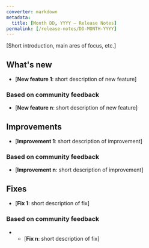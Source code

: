 ```yaml
---
converter: markdown
metadata:
  title: [Month DD, YYYY — Release Notes]
permalink: [/release-notes/DD-MONTH-YYYY]
---
```


[Short introduction, main ares of focus, etc.]

## What's new

* [**New feature 1**: short description of new feature]

### Based on community feedback

* [**New feature n**: short description of new feature]

## Improvements

* [**Improvement 1**: short description of improvement]

### Based on community feedback

* [**Improvement n**: short description of improvement]

## Fixes

* [**Fix 1**: short description of fix]

### Based on community feedback

* * [**Fix n**: short description of fix]
